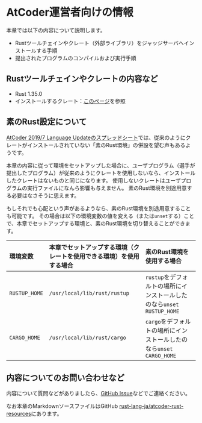 <!-- -*- coding:utf-8-unix -*- -->

# AtCoder運営者向けの情報

本章では以下の内容について説明します。

- Rustツールチェインやクレート（外部ライブラリ）をジャッジサーバへインストールする手順
- 提出されたプログラムのコンパイルおよび実行手順


## Rustツールチェインやクレートの内容など

- Rust 1.35.0
- インストールするクレート：[このページ][crates-2019]を参照

[crates-2019]: https://github.com/rust-lang-ja/atcoder-rust-resources/wiki/Crates-2019


## 素のRust設定について

[AtCoder 2019/7 Language Updateのスプレッドシート][spreadsheet]では、従来のようにクレートがインストールされていない「素のRust環境」の併設を望む声もあるようです。

[spreadsheet]: https://docs.google.com/spreadsheets/d/1PmsqufkF3wjKN6g1L0STS80yP4a6u-VdGiEv5uOHe0M/edit

本章の内容に従って環境をセットアップした場合に、ユーザプログラム（選手が提出したプログラム）が従来のようにクレートを使用しないなら、インストールしたクレートはないものと同じになります。
使用しないクレートはユーザプログラムの実行ファイルになんら影響も与えません。
素のRust環境を別途用意する必要はなさそうに思えます。

もしそれでも心配という声があるようなら、素のRust環境を別途用意することも可能です。
その場合は以下の環境変数の値を変える（または`unset`する）ことで、本章でセットアップする環境と、素のRust環境を切り替えることができます。

| 環境変数 | 本章でセットアップする環境（クレートを使用できる環境）を使用する場合 | 素のRust環境を使用する場合 |
|:--|:--|:--|
| `RUSTUP_HOME` | `/usr/local/lib/rust/rustup` | `rustup`をデフォルトの場所にインストールしたのなら`unset RUSTUP_HOME` |
| `CARGO_HOME` |`/usr/local/lib/rust/cargo` | `cargo`をデフォルトの場所にインストールしたのなら`unset CARGO_HOME` |


## 内容についてのお問い合わせなど

内容について質問などがありましたら、[GitHub Issue][gh-issue]などでご連絡ください。

なお本章のMarkdownソースファイルはGitHub [rust-lang-ja/atcoder-rust-resources][gh]にあります。

[gh-issue]: https://github.com/rust-lang-ja/atcoder-rust-resources/issues
[gh]: https://github.com/rust-lang-ja/atcoder-rust-resources
